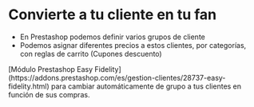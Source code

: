 # Convierte a tu cliente en tu fan

- En Prestashop podemos definir varios grupos de cliente
- Podemos asignar diferentes precios a estos clientes, por categorías, con reglas de carrito (Cupones descuento)

<div class="references">
[Módulo Prestashop Easy Fidelity](https://addons.prestashop.com/es/gestion-clientes/28737-easy-fidelity.html) para cambiar automáticamente de grupo a tus clientes en función de sus compras.
</div>
